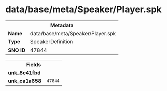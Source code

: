 <h1>data/base/meta/Speaker/Player.spk</h1><table><tr><th colspan="100%">Metadata</th></tr><tr><td><b>Name</b></td><td>data/base/meta/Speaker/Player.spk</td></tr><tr><td><b>Type</b></td><td>SpeakerDefinition</td></tr><tr><td><b>SNO ID</b></td><td>47844</td></tr></table>

<table><tr><th colspan="100%">Fields</th></tr><tr><td><b>unk_8c41fbd</b></td><td></td></tr><tr><td><b>unk_ca1a658</b></td><td><code>47844</code></td></tr></table>

